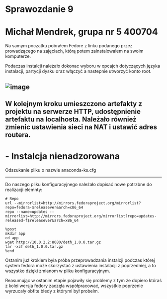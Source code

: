 # Sprawozdanie 9

# Michał Mendrek, grupa nr 5 400704

Na samym poczatku pobrałem Fedore z linku podanego przez prowadzącego na zajęciach, którą potem zainstalowałem na swoim komputerze.

Podaczas instalcji należało dokonac wyboru w opcajch dotyczących języka instalacji, partycji dysku oraz włączyć a nastepnie utworzyć konto root.

![image](   )
-------

W kolejnym kroku umieszczono artefakty z projektu na serwerze HTTP, udostępnienie artefaktu na localhosta.
Należało również zmienic ustawienia sieci na NAT i ustawić adres routera.
-------

# - Instalcja nienadzorowana

Odszukanie pliku o nazwie anaconda-ks.cfg

-------

Do naszego pliku konfiguracyjnego należało dopisać nowe potrzbne do realizacji elemnty:

```
# Repo
url --mirrorlist=http://mirrors.fedoraproject.org/mirrorlist?repo=fedora-$releasever&arch=x86_64
repo --name=updates --mirrorlist=http://mirrors.fedoraproject.org/mirrorlist?repo=updates-released-f$releasever&arch=x86_64
```
```
%post
mkdir app
cd app
wget http://10.0.2.2:8080/deth_1.0.0.tar.gz
tar -xzf deth_1.0.0.tar.gz
%end

```

Ostanim już krokiem była próba przeprowadzania instalcji podczas której system fedora może skorzystać z ustawienia instalacji z poprzedniej,
a to wszystko dzięki zmianom w pliku konfiguracyjnym.

Reasumując w ostanim etapie pojawiły się problemy z tym że dopiero któraś z kolei wersja fedory zaczęła współpracować, wszystkie poprzenie
wyrzucały obfite błedy z którymi był probelm.
